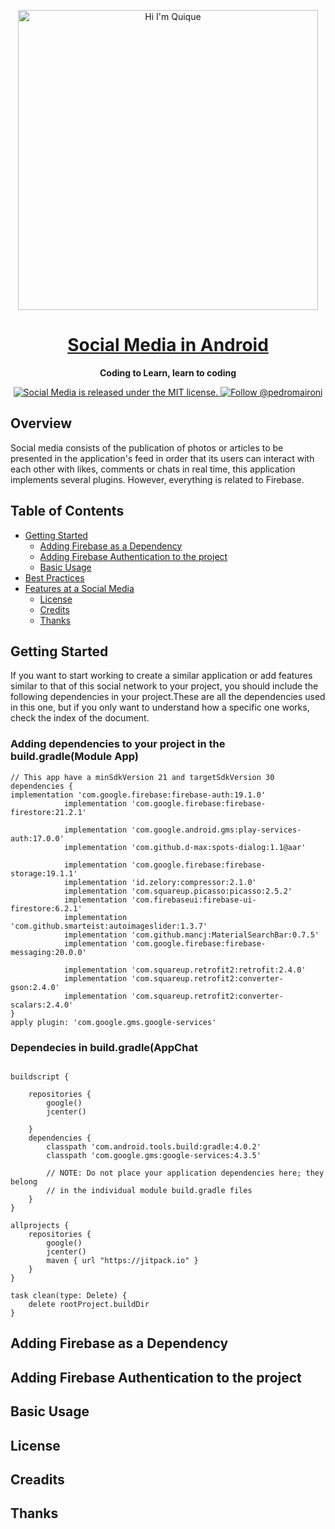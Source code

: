 <p align="center">
  <img src="https://i.imgur.com/lbwNTNl.jpg" width="480" title="Hi I'm Quique">
</p>

<h1 align="center">
  <a href="https://github.com/pedromaironi/appChat-AndroidN">
     Social Media in Android
  </a>
</h1>

<p align="center">
  <strong>Coding to Learn, learn to coding</strong><br>
</p>

<p align="center">
  <a href="https://github.com/pedromaironi/appChat-AndroidN">
    <img src="https://img.shields.io/badge/license-MIT-blue.svg" alt="Social Media is released under the MIT license." />
  </a>
  <a href="https://twitter.com/intent/follow?screen_name=pedromaironi">
    <img src="https://img.shields.io/twitter/follow/pedromaironi.svg?label=Follow%20@pedromaironi" alt="Follow @pedromaironi" />
  </a>
</p>

## Overview
Social media consists of the publication of photos or articles to be presented in the application's feed in order that its users can interact with each other with likes, comments or chats in real time, this application implements several plugins. However, everything is related to Firebase.

## Table of Contents

- [Getting Started](#getting-started)
  - [Adding Firebase as a Dependency](#adding-firebase-as-a-dependency)
  - [Adding Firebase Authentication to the project](#adding-firebase-to-the-proyect)
  - [Basic Usage](#basic-usage)
- [Best Practices](#best-practices)
- [Features at a Social Media](#features-at-a-social-media)
  - [License](#license)
  - [Credits](#credits)
  - [Thanks](#thanks)

## Getting Started
If you want to start working to create a similar application or add features similar to that of this social network to your project, you should include the following dependencies in your project.These are all the dependencies used in this one, but if you only want to understand how a specific one works, check the index of the document. 

### Adding dependencies to your project in the build.gradle(Module App)
```
// This app have a minSdkVersion 21 and targetSdkVersion 30
dependencies {
implementation 'com.google.firebase:firebase-auth:19.1.0'
            implementation 'com.google.firebase:firebase-firestore:21.2.1'

            implementation 'com.google.android.gms:play-services-auth:17.0.0'
            implementation 'com.github.d-max:spots-dialog:1.1@aar'

            implementation 'com.google.firebase:firebase-storage:19.1.1'
            implementation 'id.zelory:compressor:2.1.0'
            implementation 'com.squareup.picasso:picasso:2.5.2'
            implementation 'com.firebaseui:firebase-ui-firestore:6.2.1'
            implementation 'com.github.smarteist:autoimageslider:1.3.7'
            implementation 'com.github.mancj:MaterialSearchBar:0.7.5'
            implementation 'com.google.firebase:firebase-messaging:20.0.0'

            implementation 'com.squareup.retrofit2:retrofit:2.4.0'
            implementation 'com.squareup.retrofit2:converter-gson:2.4.0'
            implementation 'com.squareup.retrofit2:converter-scalars:2.4.0'
}
apply plugin: 'com.google.gms.google-services'
```
### Dependecies in build.gradle(AppChat
```

buildscript {

    repositories {
        google()
        jcenter()

    }
    dependencies {
        classpath 'com.android.tools.build:gradle:4.0.2'
        classpath 'com.google.gms:google-services:4.3.5'

        // NOTE: Do not place your application dependencies here; they belong
        // in the individual module build.gradle files
    }
}

allprojects {
    repositories {
        google()
        jcenter()
        maven { url "https://jitpack.io" }
    }
}

task clean(type: Delete) {
    delete rootProject.buildDir
}

```
## Adding Firebase as a Dependency

## Adding Firebase Authentication to the project

## Basic Usage

## License

## Creadits

## Thanks

